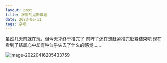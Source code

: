 ```yaml
---
layout: post
title: 秽翼的尤斯蒂娅
date: 2023-06-11
tags: 杂项
---
```


虽然几天前就在玩，但今天才终于推完了
前阵子还在想赶紧推完赶紧结束吧
现在看到了结局心中却有种似乎失去了什么的感觉……

![image-20220416205433759](http://megamu.icu/images/posts/2023-06-11/Eustia.png)

